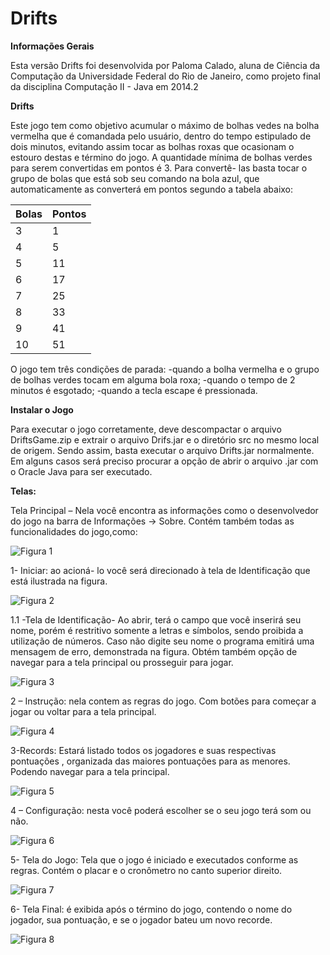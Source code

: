 # Drifts
**Informações Gerais**

Esta versão Drifts foi desenvolvida por Paloma Calado, aluna de Ciência da Computação da Universidade Federal do Rio de Janeiro, como projeto final da disciplina Computação II - Java em 2014.2

**Drifts**

Este jogo tem como objetivo acumular o máximo de bolhas vedes na bolha vermelha que é comandada pelo usuário, dentro do tempo estipulado de dois minutos, evitando assim tocar as bolhas roxas que ocasionam o estouro destas e término do jogo.
A quantidade mínima de bolhas verdes para serem convertidas em pontos é 3. Para convertê- las basta tocar o grupo de bolas que está sob seu comando na bola azul, que automaticamente as converterá em pontos segundo a tabela abaixo:

|Bolas|Pontos|
|-----|------|
| 3  	|   1  |
| 4	  |   5  |
| 5	  |  11  |
| 6	  |  17  |
| 7	  |  25  |
| 8	  |  33  |
| 9	  |  41  |
| 10	|  51  |


O jogo tem três condições de parada:
-quando a bolha vermelha e o grupo de bolhas verdes tocam em alguma bola roxa;
-quando o tempo de 2 minutos é esgotado;
-quando a tecla escape é pressionada.

**Instalar o Jogo**

Para executar o jogo corretamente, deve descompactar o arquivo DriftsGame.zip e extrair o arquivo Drifs.jar e o diretório src no mesmo local de origem. Sendo assim, basta executar o arquivo Drifts.jar normalmente.
Em alguns casos será preciso procurar a opção de abrir o arquivo .jar com o Oracle Java para ser executado.

**Telas:**

Tela Principal – Nela você encontra as informações como o desenvolvedor do jogo na barra de Informações -> Sobre. Contém também todas as funcionalidades do jogo,como:

![Figura 1](../master/ilustracao/1.png)

1- Iniciar: ao acioná- lo você será direcionado à tela de Identificação que está ilustrada na figura.

![Figura 2](../master/ilustracao/2.png)

1.1 -Tela de Identificação- Ao abrir, terá o campo que você inserirá seu nome, porém é restritivo somente a letras e símbolos, sendo proibida a utilização de números.
Caso não digite seu nome o programa emitirá uma mensagem de erro, demonstrada na figura. Obtém também opção de navegar para a tela principal ou prosseguir para jogar.

![Figura 3](../master/ilustracao/3.png)

2 – Instrução: nela contem as regras do jogo. Com botões para começar a jogar ou voltar para a tela principal.

![Figura 4](../master/ilustracao/4.png)

3-Records: Estará listado todos os jogadores e suas respectivas pontuações , organizada das maiores pontuações para as menores. Podendo navegar para a tela principal.

![Figura 5](../master/ilustracao/5.png)

4 – Configuração: nesta você poderá escolher se o seu jogo terá som ou não.

![Figura 6](../master/ilustracao/6.png)

5- Tela do Jogo: Tela que o jogo é iniciado e executados conforme as regras. Contém o placar e o cronômetro no canto superior direito.

![Figura 7](../master/ilustracao/7.png)

6- Tela Final: é exibida após o término do jogo, contendo o nome do jogador, sua pontuação, e se o jogador bateu um novo recorde.

![Figura 8](../master/ilustracao/8.png)
